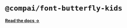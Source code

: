 # `@compai/font-butterfly-kids`

[**Read the docs &rarr;**](https://components.ai/docs/typefaces/butterfly-kids)
